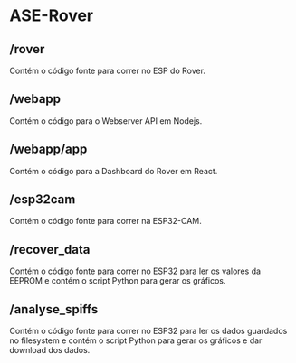 # ASE-Rover

## /rover
Contém o código fonte para correr no ESP do Rover.

## /webapp
Contém o código para o Webserver API em Nodejs.

## /webapp/app
Contém o código para a Dashboard do Rover em React.

## /esp32cam
Contém o código fonte para correr na ESP32-CAM.

## /recover_data
Contém o código fonte para correr no ESP32 para ler os valores da EEPROM e contém o script Python para gerar os gráficos.

## /analyse_spiffs
Contém o código fonte para correr no ESP32 para ler os dados guardados no filesystem e contém o script Python para gerar os gráficos e dar download dos dados.

